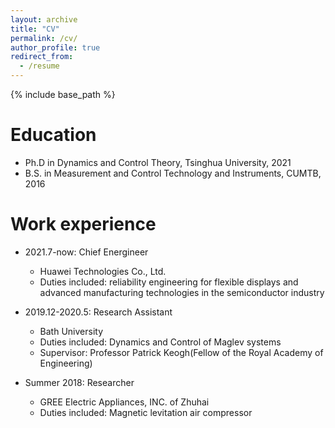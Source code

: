 ```yaml
---
layout: archive
title: "CV"
permalink: /cv/
author_profile: true
redirect_from:
  - /resume
---
```


{% include base_path %}

Education
======
* Ph.D in Dynamics and Control Theory, Tsinghua University, 2021
* B.S. in Measurement and Control Technology and Instruments, CUMTB, 2016

Work experience
======
* 2021.7-now: Chief Energineer
  * Huawei Technologies Co., Ltd. 
  * Duties included: reliability engineering for flexible displays and advanced manufacturing technologies in the semiconductor industry

* 2019.12-2020.5: Research Assistant
  * Bath University
  * Duties included: Dynamics and Control of Maglev systems
  * Supervisor: Professor Patrick Keogh(Fellow of the Royal Academy of Engineering)
 
* Summer 2018: Researcher
  * GREE Electric Appliances, INC. of Zhuhai
  * Duties included: Magnetic levitation air compressor
  
<!-- Skills
======
* Skill 1
* Skill 2
  * Sub-skill 2.1
  * Sub-skill 2.2
  * Sub-skill 2.3
* Skill 3

Publications
======
  <ul>{% for post in site.publications reversed %}
    {% include archive-single-cv.html %}
  {% endfor %}</ul>
  
Talks
======
  <ul>{% for post in site.talks reversed %}
    {% include archive-single-talk-cv.html  %}
  {% endfor %}</ul>
  
Teaching
======
  <ul>{% for post in site.teaching reversed %}
    {% include archive-single-cv.html %}
  {% endfor %}</ul>
  
Service and leadership
======
* Currently signed in to 43 different slack teams -->
